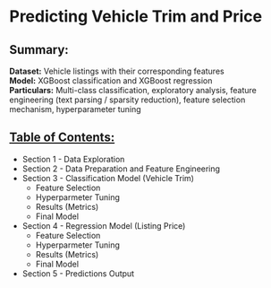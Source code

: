 # Predicting Vehicle Trim and Price

## Summary:
**Dataset:** Vehicle listings with their corresponding features  
**Model:** XGBoost classification and XGBoost regression  
**Particulars:** Multi-class classification, exploratory analysis, feature engineering (text parsing / sparsity reduction), feature selection mechanism, hyperparameter tuning  

## [Table of Contents:](https://github.com/data-demirli/machine-learning/blob/main/0.%20Tree%20Based%20Methods/predicting-trim-and-price/predicting_trim_and_price.ipynb)

* Section 1 - Data Exploration
* Section 2 - Data Preparation and Feature Engineering
* Section 3 - Classification Model (Vehicle Trim)
    - Feature Selection
    - Hyperparmeter Tuning
    - Results (Metrics)
    - Final Model
* Section 4 - Regression Model (Listing Price)
    - Feature Selection
    - Hyperparmeter Tuning
    - Results (Metrics)
    - Final Model
* Section 5 - Predictions Output